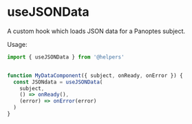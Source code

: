 # useJSONData
  
A custom hook which loads JSON data for a Panoptes subject.

Usage:
```js
import { useJSONData } from '@helpers'


function MyDataComponent({ subject, onReady, onError }) {
  const JSONdata = useJSONData(
    subject,
    () => onReady(),
    (error) => onError(error)
  )
}
```